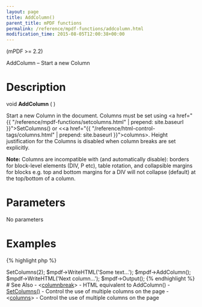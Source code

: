 ```yaml
---
layout: page
title: AddColumn()
parent_title: mPDF functions
permalink: /reference/mpdf-functions/addcolumn.html
modification_time: 2015-08-05T12:00:38+00:00
---
```


(mPDF >= 2.2)

AddColumn – Start a new Column

# Description

void **AddColumn** ( )

Start a new Column in the document. Columns must be set using 
<a href="{{ "/reference/mpdf-functions/setcolumns.html" | prepend: site.baseurl }}">SetColumns()</a> 
or &lt;<a href="{{ "/reference/html-control-tags/columns.html" | prepend: site.baseurl }}">columns</a>&gt;. 
Height justification for the Columns is disabled when column breaks are set explicitly.

<div class="alert alert-info" role="alert">
	<strong>Note:</strong> Columns are incompatible with (and automatically disable): borders for block-level 
    elements (DIV, P etc), table rotation, and collapsible margins for blocks e.g. top and bottom margins for a 
    DIV will not collapse (default) at the top/bottom of a column.
</div>

# Parameters

No parameters

# Examples

{% highlight php %}
<?php

$mpdf = new \Mpdf\Mpdf();

$mPDF->SetColumns(2);

$mpdf->WriteHTML('Some text...');

$mpdf->AddColumn();

$mpdf->WriteHTML('Next column...');

$mpdf->Output();

{% endhighlight %}

# See Also

- <a href="{{ "/reference/mpdf-functions/bookmark.html" | prepend: site.baseurl }}"></a>&lt;<a href="{{ "/reference/html-control-tags/columnbreak.html" | prepend: site.baseurl }}">columnbreak</a>&gt; - HTML equivalent to AddColumn()
- <a href="{{ "/reference/mpdf-functions/setcolumns.html" | prepend: site.baseurl }}">SetColumns()</a> - Control the use of multiple columns on the page
- &lt;<a href="{{ "/reference/html-control-tags/columns.html" | prepend: site.baseurl }}">columns</a>&gt; - Control the use of multiple columns on the page
